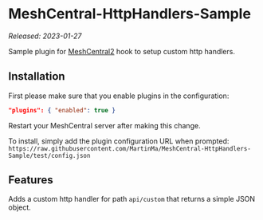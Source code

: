# MeshCentral-HttpHandlers-Sample

*Released: 2023-01-27*

Sample plugin for [MeshCentral2](https://github.com/Ylianst/MeshCentral) hook to setup custom http handlers.

## Installation

First please make sure that you enable plugins in the configuration:
```json
"plugins": { "enabled": true }
```
Restart your MeshCentral server after making this change.

 To install, simply add the plugin configuration URL when prompted:
 `https://raw.githubusercontent.com/MartinMa/MeshCentral-HttpHandlers-Sample/test/config.json`

## Features
Adds a custom http handler for path `api/custom` that returns a simple JSON object.
